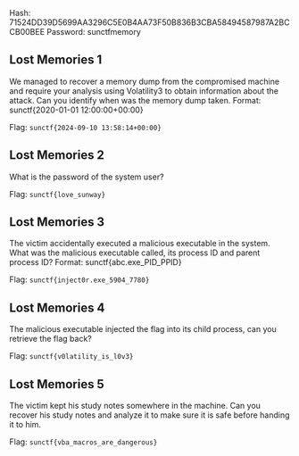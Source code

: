 Hash: 71524DD39D5699AA3296C5E0B4AA73F50B836B3CBA58494587987A2BCCB00BEE
Password: sunctfmemory

## Lost Memories 1
We managed to recover a memory dump from the compromised machine and require your analysis using Volatility3 to obtain information about the attack. Can you identify when was the memory dump taken. Format: sunctf{2020-01-01 12:00:00+00:00}

Flag: `sunctf{2024-09-10 13:58:14+00:00}`

## Lost Memories 2
What is the password of the system user?

Flag: `sunctf{love_sunway}`

## Lost Memories 3
The victim accidentally executed a malicious executable in the system. What was the malicious executable called, its process ID and parent process ID? Format: sunctf{abc.exe_PID_PPID}

Flag: `sunctf{inject0r.exe_5904_7780}`

## Lost Memories 4
The malicious executable injected the flag into its child process, can you retrieve the flag back?

Flag: `sunctf{v0latility_is_l0v3}`

## Lost Memories 5
The victim kept his study notes somewhere in the machine. Can you recover his study notes and analyze it to make sure it is safe before handing it to him.

Flag: `sunctf{vba_macros_are_dangerous}`
